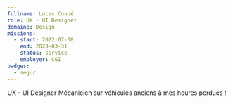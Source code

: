 ```yaml
---
fullname: Lucas Coupé
role: UX - UI Designer
domaine: Design
missions:
  - start: 2022-07-08
    end: 2023-03-31
    status: service
    employer: CGI
badges:
  - segur
---
```


UX - UI Designer
Mécanicien sur véhicules anciens à mes heures perdues !
